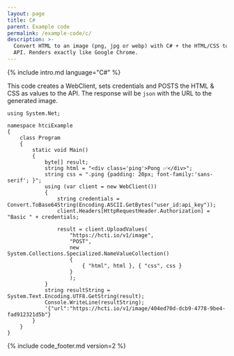 ```yaml
---
layout: page
title: C#
parent: Example code
permalink: /example-code/c/
description: >-
  Convert HTML to an image (png, jpg or webp) with C# + the HTML/CSS to Image
  API. Renders exactly like Google Chrome.
---
```

{% include intro.md language="C#" %}

This code creates a WebClient, sets credentials and POSTS the HTML & CSS as values to the API. The response will be `json` with the URL to the generated image.

```clike
using System.Net;

namespace htciExample
{
    class Program
    {
        static void Main()
        {
            byte[] result;
            string html = "<div class='ping'>Pong ✅</div>";
            string css = ".ping {padding: 20px; font-family:'sans-serif'; }";
            using (var client = new WebClient())
            {
                string credentials = Convert.ToBase64String(Encoding.ASCII.GetBytes("user_id:api_key"));
                client.Headers[HttpRequestHeader.Authorization] = "Basic " + credentials;

                result = client.UploadValues(
                    "https://hcti.io/v1/image",
                    "POST", 
                    new System.Collections.Specialized.NameValueCollection()
                    {
                        { "html", html }, { "css", css }
                    }
                    );
            }
            string resultString = System.Text.Encoding.UTF8.GetString(result);
            Console.WriteLine(resultString);
            '{"url":"https://hcti.io/v1/image/404ed70d-dcb9-4778-9be4-fad912321d5b"}
        }
    }
}
```

{% include code_footer.md version=2 %}
